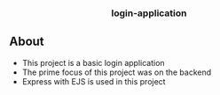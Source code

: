 <h3 align="center">login-application</h3>

## About

- This project is a basic login application
- The prime focus of this project was on the backend
- Express with EJS is used in this project